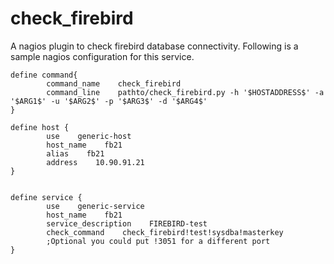 check_firebird
==============

A nagios plugin to check firebird database connectivity. Following is a sample nagios configuration for this service.



    define command{
            command_name    check_firebird
            command_line    pathto/check_firebird.py -h '$HOSTADDRESS$' -a '$ARG1$' -u '$ARG2$' -p '$ARG3$' -d '$ARG4$'
    }
    
    define host {
            use    generic-host
            host_name    fb21
            alias    fb21
            address    10.90.91.21
    }
     
     
    define service {
            use    generic-service
            host_name    fb21
            service_description    FIREBIRD-test
            check_command    check_firebird!test!sysdba!masterkey  
            ;Optional you could put !3051 for a different port
    }
